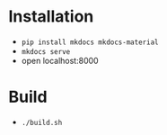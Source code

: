 # Installation
- `pip install mkdocs mkdocs-material`
- `mkdocs serve`
- open localhost:8000

# Build
- `./build.sh`
